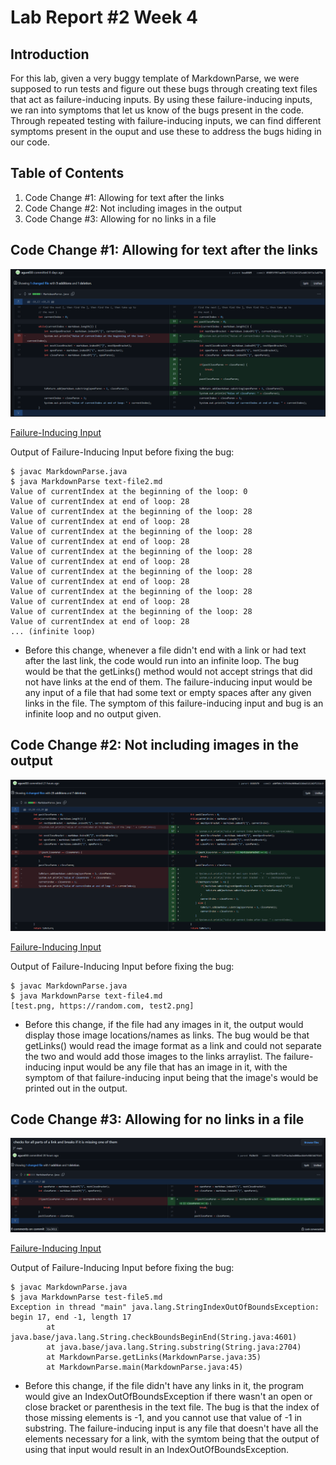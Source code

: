 # Lab Report #2 Week 4

## Introduction

For this lab, given a very buggy template of MarkdownParse, we were supposed to run tests and figure out these bugs through creating text files that act as failure-inducing inputs. By using these failure-inducing inputs, we ran into symptoms that let us know of the bugs present in the code. Through repeated testing with failure-inducing inputs, we can find different symptoms present in the ouput and use these to address the bugs hiding in our code.

## Table of Contents

1. Code Change #1: Allowing for text after the links
2. Code Change #2: Not including images in the output
3. Code Change #3: Allowing for no links in a file

## Code Change #1: Allowing for text after the links

![Image](images/week4_github1.png)

[Failure-Inducing Input](https://raw.githubusercontent.com/agurel33/markdown-parse/main/test-file2.md)

Output of Failure-Inducing Input before fixing the bug:
```
$ javac MarkdownParse.java
$ java MarkdownParse text-file2.md
Value of currentIndex at the beginning of the loop: 0
Value of currentIndex at end of loop: 28
Value of currentIndex at the beginning of the loop: 28
Value of currentIndex at end of loop: 28
Value of currentIndex at the beginning of the loop: 28
Value of currentIndex at end of loop: 28
Value of currentIndex at the beginning of the loop: 28
Value of currentIndex at end of loop: 28
Value of currentIndex at the beginning of the loop: 28
Value of currentIndex at end of loop: 28
Value of currentIndex at the beginning of the loop: 28
Value of currentIndex at end of loop: 28
Value of currentIndex at the beginning of the loop: 28
Value of currentIndex at end of loop: 28
... (infinite loop)
```

* Before this change, whenever a file didn't end with a link or had text after the last link, the code would run into an infinite loop. The bug would be that the getLinks() method would not accept strings that did not have links at the end of them. The failure-inducing input would be any input of a file that had some text or empty spaces after any given links in the file. The symptom of this failure-inducing input and bug is an infinite loop and no output given.

## Code Change #2: Not including images in the output

![Image](images/week4_github2.png)

[Failure-Inducing Input](https://raw.githubusercontent.com/agurel33/markdown-parse/main/test-file4.md)

Output of Failure-Inducing Input before fixing the bug:
```
$ javac MarkdownParse.java
$ java MarkdownParse text-file4.md
[test.png, https://random.com, test2.png]
```

* Before this change, if the file had any images in it, the output would display those image locations/names as links. The bug would be that getLinks() would read the image format as a link and could not separate the two and would add those images to the links arraylist. The failure-inducing input would be any file that has an image in it, with the symptom of that failure-inducing input being that the image's would be printed out in the output.

## Code Change #3: Allowing for no links in a file

![Image](images/week4_github3.png)

[Failure-Inducing Input](https://raw.githubusercontent.com/agurel33/markdown-parse/main/test-file5.md)

Output of Failure-Inducing Input before fixing the bug:
```
$ javac MarkdownParse.java        
$ java MarkdownParse test-file5.md
Exception in thread "main" java.lang.StringIndexOutOfBoundsException: begin 17, end -1, length 17
        at java.base/java.lang.String.checkBoundsBeginEnd(String.java:4601)
        at java.base/java.lang.String.substring(String.java:2704)
        at MarkdownParse.getLinks(MarkdownParse.java:35)
        at MarkdownParse.main(MarkdownParse.java:45)
```

* Before this change, if the file didn't have any links in it, the program would give an IndexOutOfBoundsException if there wasn't an open or close bracket or parenthesis in the text file. The bug is that the index of those missing elements is -1, and you cannot use that value of -1 in substring. The failure-inducing input is any file that doesn't have all the elements necessary for a link, with the symtom being that the output of using that input would result in an IndexOutOfBoundsException.